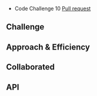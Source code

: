 - Code Challenge 10 [Pull request](https://github.com/Chris-Bortel/data-structures-and-algorithms/pull/39)

## Challenge

<!-- Description of the challenge -->

<!-- Write a function that takes in two linked lists as arguments. Zip the two lists together so that the order in ll-1 node1, ll-2 node1, ll-1 node2, ll-2 node2, etc. Print one linked list. -->

## Approach & Efficiency

<!-- What approach did you take? Why? What is the Big O space/time for this approach? -->

## Collaborated

<!--
- Davee Sok
- Diane Stephani
- Joe Penncock
- Ryan Geddes

![](ll-zip.png) -->

## API

<!-- Description of each method publicly available to your Linked List -->
